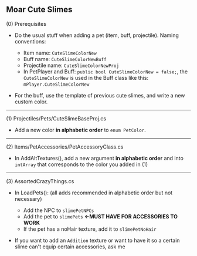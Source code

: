 ## Moar Cute Slimes

 (0) Prerequisites

* Do the usual stuff when adding a pet (item, buff, projectile). Naming conventions:
  * Item name: `CuteSlimeColorNew`
  * Buff name: `CuteSlimeColorNewBuff`
  * Projectile name: `CuteSlimeColorNewProj`
  * In PetPlayer and Buff: `public bool CuteSlimeColorNew = false;`, the `CuteSlimeColorNew` is used
in the Buff class like this: `mPlayer.CuteSlimeColorNew`

* For the buff, use the template of previous cute slimes, and write a new custom color.

***


 (1) Projectiles/Pets/CuteSlimeBaseProj.cs

* Add a new color **in alphabetic order** to `enum PetColor`.

***


 (2) Items/PetAccessories/PetAccessoryClass.cs

* In AddAltTextures(), add a new argument **in alphabetic order** and into `intArray`
that corresponds to the color you added in (1)

***

 (3) AssortedCrazyThings.cs

* In LoadPets():  (all adds recommended in alphabetic order but not necessary)
  * Add the NPC to `slimePetNPCs`
  * Add the pet to `slimePets` **<-MUST HAVE FOR ACCESSORIES TO WORK**
  * If the pet has a noHair texture, add it to `slimePetNoHair`

* If you want to add an `Addition` texture or want to have it so a certain slime
can't equip certain accessories, ask me

